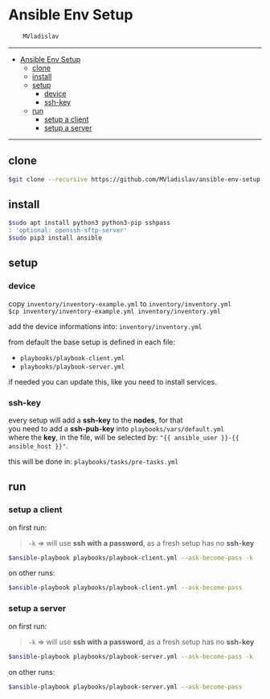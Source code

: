 # Ansible Env Setup

```sh
    MVladislav
```

---

- [Ansible Env Setup](#ansible-env-setup)
  - [clone](#clone)
  - [install](#install)
  - [setup](#setup)
    - [device](#device)
    - [ssh-key](#ssh-key)
  - [run](#run)
    - [setup a client](#setup-a-client)
    - [setup a server](#setup-a-server)

---

## clone

```sh
$git clone --recursive https://github.com/MVladislav/ansible-env-setup.git
```

## install

```sh
$sudo apt install python3 python3-pip sshpass
: 'optional: openssh-sftp-server'
$sudo pip3 install ansible
```

## setup

### device

copy `inventory/inventory-example.yml` to `inventory/inventory.yml`</br>
`$cp inventory/inventory-example.yml inventory/inventory.yml`

add the device informations into: `inventory/inventory.yml`

from default the base setup is defined in each file:

- `playbooks/playbook-client.yml`
- `playbooks/playbook-server.yml`

if needed you can update this, like you need to install services.

### ssh-key

every setup will add a **ssh-key** to the **nodes**, for that</br>
you need to add a **ssh-pub-key** into `playbooks/vars/default.yml`</br>
where the **key**, in the file, will be selected by: `"{{ ansible_user }}-{{ ansible_host }}"`.

this will be done in: `playbooks/tasks/pre-tasks.yml`

## run

### setup a client

on first run:

> `-k` => will use **ssh with a password**, as a fresh setup has no **ssh-key**

```sh
$ansible-playbook playbooks/playbook-client.yml --ask-become-pass -k
```

on other runs:

```sh
$ansible-playbook playbooks/playbook-client.yml --ask-become-pass
```

### setup a server

on first run:

> `-k` => will use **ssh with a password**, as a fresh setup has no **ssh-key**

```sh
$ansible-playbook playbooks/playbook-server.yml --ask-become-pass -k
```

on other runs:

```sh
$ansible-playbook playbooks/playbook-server.yml --ask-become-pass
```
